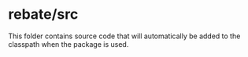 # rebate/src

This folder contains source code that will automatically be added to the classpath when
the package is used.
